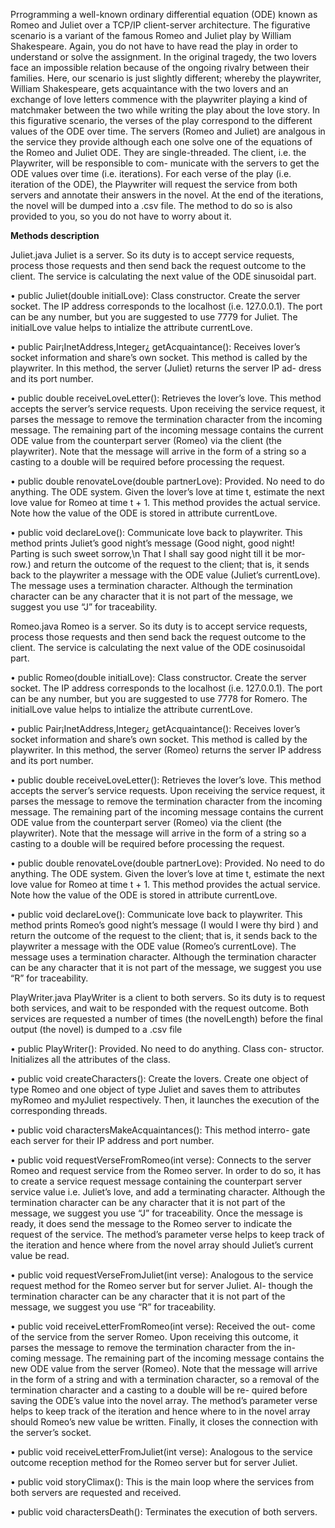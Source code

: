 Prrogramming a well-known ordinary differential
equation (ODE) known as Romeo and Juliet over a TCP/IP client-server
architecture.
The figurative scenario is a variant of the famous Romeo and Juliet play
by William Shakespeare. Again, you do not have to have read the play
in order to understand or solve the assignment. In the original tragedy,
the two lovers face an impossible relation because of the ongoing rivalry
between their families. Here, our scenario is just slightly different; whereby
the playwriter, William Shakespeare, gets acquaintance with the two lovers
and an exchange of love letters commence with the playwriter playing a kind
of matchmaker between the two while writing the play about the love story.
In this figurative scenario, the verses of the play correspond to the different
values of the ODE over time.
The servers (Romeo and Juliet) are analgous in the service they provide although
each one solve one of the equations of the Romeo and Juliet ODE. They are
single-threaded. The client, i.e. the Playwriter, will be responsible to com-
municate with the servers to get the ODE values over time (i.e. iterations).
For each verse of the play (i.e. iteration of the ODE), the Playwriter will
request the service from both servers and annotate their answers in the novel.
At the end of the iterations, the novel will be dumped into a .csv file. The
method to do so is also provided to you, so you do not have to worry about
it. 

**Methods description**

Juliet.java
Juliet is a server. So its duty is to accept service requests,
process those requests and then send back the request outcome to the client.
The service is calculating the next value of the ODE sinusoidal part.

• public Juliet(double initialLove): Class constructor. Create the
server socket. The IP address corresponds to the localhost (i.e. 127.0.0.1).
The port can be any number, but you are suggested to use 7779 for Juliet.
The initialLove value helps to intialize the attribute currentLove.

• public Pair¡InetAddress,Integer¿ getAcquaintance(): Receives lover’s
socket information and share’s own socket. This method is called by the
playwriter. In this method, the server (Juliet) returns the server IP ad-
dress and its port number.

• public double receiveLoveLetter(): Retrieves the lover’s love. This
method accepts the server’s service requests. Upon receiving the service
request, it parses the message to remove the termination character from
the incoming message. The remaining part of the incoming message
contains the current ODE value from the counterpart server (Romeo) via
the client (the playwriter). Note that the message will arrive in the form
of a string so a casting to a double will be required before processing the
request.

• public double renovateLove(double partnerLove): Provided. No
need to do anything. The ODE system. Given the lover’s love at time
t, estimate the next love value for Romeo at time t + 1. This method
provides the actual service. Note how the value of the ODE is stored in
attribute currentLove.

• public void declareLove(): Communicate love back to playwriter.
This method prints Juliet’s good night’s message (Good night, good night!
Parting is such sweet sorrow,\n That I shall say good night till it be mor-
row.) and return the outcome of the request to the client; that is, it
sends back to the playwriter a message with the ODE value (Juliet’s
currentLove). The message uses a termination character. Although the
termination character can be any character that it is not part of the
message, we suggest you use “J” for traceability.

Romeo.java
Romeo is a server. So its duty is to accept service
requests, process those requests and then send back the request outcome to
the client. The service is calculating the next value of the ODE cosinusoidal part.

• public Romeo(double initialLove): Class constructor. Create the
server socket. The IP address corresponds to the localhost (i.e. 127.0.0.1).
The port can be any number, but you are suggested to use 7778 for
Romero. The initialLove value helps to intialize the attribute currentLove.

• public Pair¡InetAddress,Integer¿ getAcquaintance(): Receives lover’s
socket information and share’s own socket. This method is called by the
playwriter. In this method, the server (Romeo) returns the server IP
address and its port number.

• public double receiveLoveLetter(): Retrieves the lover’s love. This
method accepts the server’s service requests. Upon receiving the service
request, it parses the message to remove the termination character from
the incoming message. The remaining part of the incoming message
contains the current ODE value from the counterpart server (Romeo) via
the client (the playwriter). Note that the message will arrive in the form
of a string so a casting to a double will be required before processing the
request.

• public double renovateLove(double partnerLove): Provided. No
need to do anything. The ODE system. Given the lover’s love at time
t, estimate the next love value for Romeo at time t + 1. This method
provides the actual service. Note how the value of the ODE is stored in
attribute currentLove.

• public void declareLove(): Communicate love back to playwriter.
This method prints Romeo’s good night’s message (I would I were thy
bird ) and return the outcome of the request to the client; that is, it
sends back to the playwriter a message with the ODE value (Romeo’s
currentLove). The message uses a termination character. Although the
termination character can be any character that it is not part of the
message, we suggest you use “R” for traceability.

PlayWriter.java
PlayWriter is a client to both servers. So its duty is to
request both services, and wait to be responded with the request outcome.
Both services are requested a number of times (the novelLength) before the
final output (the novel) is dumped to a .csv file

• public PlayWriter(): Provided. No need to do anything. Class con-
structor. Initializes all the attributes of the class.

• public void createCharacters(): Create the lovers. Create one object
of type Romeo and one object of type Juliet and saves them to attributes
myRomeo and myJuliet respectively. Then, it launches the execution of
the corresponding threads.

• public void charactersMakeAcquaintances(): This method interro-
gate each server for their IP address and port number.

• public void requestVerseFromRomeo(int verse): Connects to the
server Romeo and request service from the Romeo server. In order to do
so, it has to create a service request message containing the counterpart
server service value i.e. Juliet’s love, and add a terminating character.
Although the termination character can be any character that it is not
part of the message, we suggest you use “J” for traceability. Once the
message is ready, it does send the message to the Romeo server to indicate
the request of the service. The method’s parameter verse helps to keep
track of the iteration and hence where from the novel array should Juliet’s
current value be read.

• public void requestVerseFromJuliet(int verse): Analogous to the
service request method for the Romeo server but for server Juliet. Al-
though the termination character can be any character that it is not part
of the message, we suggest you use “R” for traceability.

• public void receiveLetterFromRomeo(int verse): Received the out-
come of the service from the server Romeo. Upon receiving this outcome,
it parses the message to remove the termination character from the in-
coming message. The remaining part of the incoming message contains
the new ODE value from the server (Romeo). Note that the message
will arrive in the form of a string and with a termination character, so a
removal of the termination character and a casting to a double will be re-
quired before saving the ODE’s value into the novel array. The method’s
parameter verse helps to keep track of the iteration and hence where to
in the novel array should Romeo’s new value be written. Finally, it closes
the connection with the server’s socket.

• public void receiveLetterFromJuliet(int verse): Analogous to the
service outcome reception method for the Romeo server but for server
Juliet.

• public void storyClimax(): This is the main loop where the services
from both servers are requested and received.

• public void charactersDeath(): Terminates the execution of both
servers.
